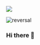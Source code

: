<img src="https://capsule-render.vercel.app/api?type=waving&color=gradient&height=200&section=header&text=GUUN&fontSize=90&&animation= fadeIn" />

![reversal](https://capsule-render.vercel.app/api?type=rect&text=CODEnter&fontAlign=30&fontSize=30&descAlign=60&descAlignY=50&theme=radical)




### Hi there 👋

<!--
**GUUNNIA/GUUNNIA** is a ✨ _special_ ✨ repository because its `README.md` (this file) appears on your GitHub profile.

Here are some ideas to get you started:

- 🔭 I’m currently working on ...
- 🌱 I’m currently learning ...
- 👯 I’m looking to collaborate on ...
- 🤔 I’m looking for help with ...
- 💬 Ask me about ...
- 📫 How to reach me: ...
- 😄 Pronouns: ...
- ⚡ Fun fact: ...
-->
